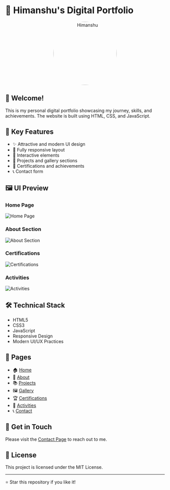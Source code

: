 ﻿# 🚀 Himanshu's Digital Portfolio

<div align="center">
  <img src="himanshu_passport_size_picture.jpg" alt="Himanshu" width="200" style="border-radius: 50%;"/>
</div>

## 👋 Welcome!

This is my personal digital portfolio showcasing my journey, skills, and achievements. The website is built using HTML, CSS, and JavaScript.

## 🎯 Key Features

- ✨ Attractive and modern UI design
- 📱 Fully responsive layout
- 🎨 Interactive elements
- 📂 Projects and gallery sections
- 📜 Certifications and achievements
- 📞 Contact form

## 🖼️ UI Preview

### Home Page
![Home Page](assets/UI_ss/home.png)

### About Section
![About Section](assets/UI_ss/about.png)

### Certifications
![Certifications](assets/UI_ss/certifications.png)

### Activities
![Activities](assets/UI_ss/activities.png)

## 🛠️ Technical Stack

- HTML5
- CSS3
- JavaScript
- Responsive Design
- Modern UI/UX Practices

## 📱 Pages

- 🏠 [Home](https://itszhimanshusingh.netlify.app/)
- 👤 [About](https://itszhimanshusingh.netlify.app/about)
- 📚 [Projects](https://itszhimanshusingh.netlify.app/projects)
- 🖼️ [Gallery](https://itszhimanshusingh.netlify.app/gallery)
- 🏆 [Certifications](https://itszhimanshusingh.netlify.app/certification)
- 🎯 [Activities](https://itszhimanshusingh.netlify.app/activities)
- 📞 [Contact](https://itszhimanshusingh.netlify.app/contact)

## 🤝 Get in Touch

Please visit the [Contact Page](https://itszhimanshusingh.netlify.app/contact) to reach out to me.

## 📄 License

This project is licensed under the MIT License.

---
⭐ Star this repository if you like it!




